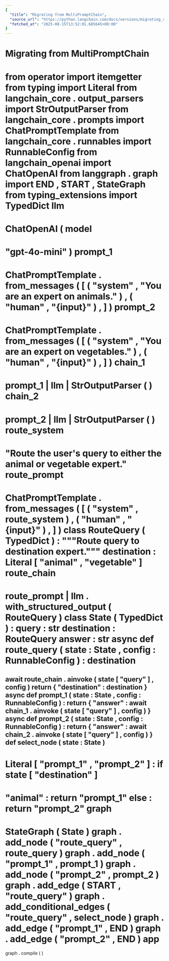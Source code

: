 ```yaml
---
{
  "title": "Migrating from MultiPromptChain",
  "source_url": "https://python.langchain.com/docs/versions/migrating_chains/multi_prompt_chain/",
  "fetched_at": "2025-08-15T13:52:01.685645+00:00"
}
---
```


# Migrating from MultiPromptChain

from
operator
import
itemgetter
from
typing
import
Literal
from
langchain_core
.
output_parsers
import
StrOutputParser
from
langchain_core
.
prompts
import
ChatPromptTemplate
from
langchain_core
.
runnables
import
RunnableConfig
from
langchain_openai
import
ChatOpenAI
from
langgraph
.
graph
import
END
,
START
,
StateGraph
from
typing_extensions
import
TypedDict
llm
=
ChatOpenAI
(
model
=
"gpt-4o-mini"
)
prompt_1
=
ChatPromptTemplate
.
from_messages
(
[
(
"system"
,
"You are an expert on animals."
)
,
(
"human"
,
"{input}"
)
,
]
)
prompt_2
=
ChatPromptTemplate
.
from_messages
(
[
(
"system"
,
"You are an expert on vegetables."
)
,
(
"human"
,
"{input}"
)
,
]
)
chain_1
=
prompt_1
|
llm
|
StrOutputParser
(
)
chain_2
=
prompt_2
|
llm
|
StrOutputParser
(
)
route_system
=
"Route the user's query to either the animal or vegetable expert."
route_prompt
=
ChatPromptTemplate
.
from_messages
(
[
(
"system"
,
route_system
)
,
(
"human"
,
"{input}"
)
,
]
)
class
RouteQuery
(
TypedDict
)
:
"""Route query to destination expert."""
destination
:
Literal
[
"animal"
,
"vegetable"
]
route_chain
=
route_prompt
|
llm
.
with_structured_output
(
RouteQuery
)
class
State
(
TypedDict
)
:
query
:
str
destination
:
RouteQuery
answer
:
str
async
def
route_query
(
state
:
State
,
config
:
RunnableConfig
)
:
destination
=
await
route_chain
.
ainvoke
(
state
[
"query"
]
,
config
)
return
{
"destination"
:
destination
}
async
def
prompt_1
(
state
:
State
,
config
:
RunnableConfig
)
:
return
{
"answer"
:
await
chain_1
.
ainvoke
(
state
[
"query"
]
,
config
)
}
async
def
prompt_2
(
state
:
State
,
config
:
RunnableConfig
)
:
return
{
"answer"
:
await
chain_2
.
ainvoke
(
state
[
"query"
]
,
config
)
}
def
select_node
(
state
:
State
)
-
>
Literal
[
"prompt_1"
,
"prompt_2"
]
:
if
state
[
"destination"
]
==
"animal"
:
return
"prompt_1"
else
:
return
"prompt_2"
graph
=
StateGraph
(
State
)
graph
.
add_node
(
"route_query"
,
route_query
)
graph
.
add_node
(
"prompt_1"
,
prompt_1
)
graph
.
add_node
(
"prompt_2"
,
prompt_2
)
graph
.
add_edge
(
START
,
"route_query"
)
graph
.
add_conditional_edges
(
"route_query"
,
select_node
)
graph
.
add_edge
(
"prompt_1"
,
END
)
graph
.
add_edge
(
"prompt_2"
,
END
)
app
=
graph
.
compile
(
)
